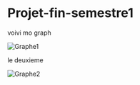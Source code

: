 # Projet-fin-semestre1

voivi mo graph

![Graphe1](https://github.com/user-attachments/assets/6d2ade17-3092-4532-9d3d-2099ebb3b288)



le deuxieme

![Graphe2](https://github.com/user-attachments/assets/71a741fa-7f0a-4ef1-940f-7eb7ea771ebf)





